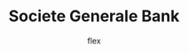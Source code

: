 ---
layout:   post
title:    Societe Generale Bank
author:   flex
category: 1998...2001
tags:     [about, munkahely]
comments: false

headerSIZE:      0px
---